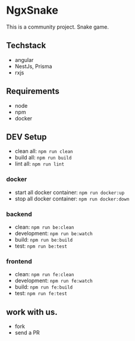 # NgxSnake

This is a community project.
Snake game.


## Techstack
- angular
- NestJs, Prisma
- rxjs


## Requirements
- node
- npm
- docker


## DEV Setup
* clean all: `npm run clean`
* build all: `npm run build`
* lint all: `npm run lint`

### docker
* start all docker container: `npm run docker:up`
* stop all docker container: `npm run docker:down`

### backend
* clean: `npm run be:clean`
* development: `npm run be:watch`
* build: `npm run be:build`
* test: `npm run be:test`

### frontend
* clean: `npm run fe:clean`
* development: `npm run fe:watch`
* build: `npm run fe:build`
* test: `npm run fe:test`


## work with us.
- fork
- send a PR
